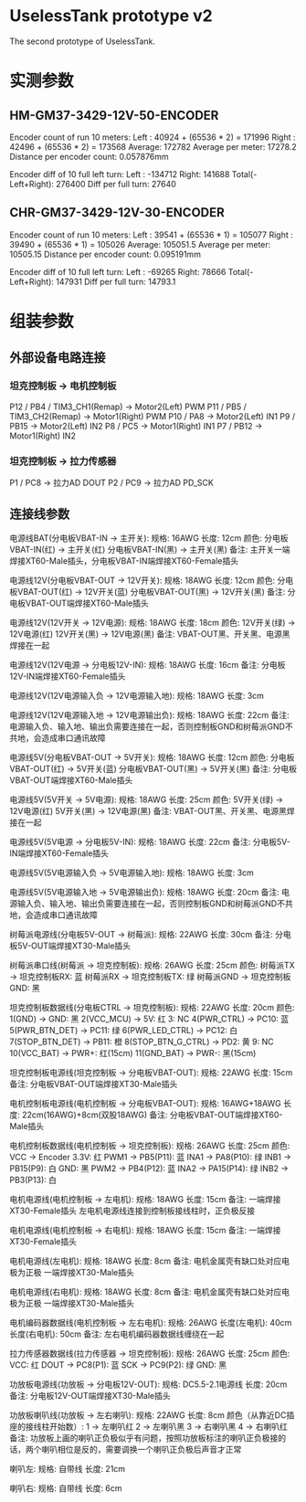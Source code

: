 # UselessTank prototype v2
The second prototype of UselessTank.

# 实测参数

## HM-GM37-3429-12V-50-ENCODER
Encoder count of run 10 meters:
Left   : 40924 + (65536 * 2) = 171996
Right  : 42496 + (65536 * 2) = 173568
Average: 172782
Average per meter: 17278.2
Distance per encoder count: 0.057876mm

Encoder diff of 10 full left turn:
Left : -134712
Right: 141688
Total(-Left+Right): 276400
Diff per full turn: 27640

## CHR-GM37-3429-12V-30-ENCODER
Encoder count of run 10 meters:
Left   : 39541 + (65536 * 1) = 105077
Right  : 39490 + (65536 * 1) = 105026
Average: 105051.5
Average per meter: 10505.15
Distance per encoder count: 0.095191mm

Encoder diff of 10 full left turn:
Left : -69265
Right: 78666
Total(-Left+Right): 147931
Diff per full turn: 14793.1

# 组装参数

## 外部设备电路连接

### 坦克控制板 -> 电机控制板
P12 / PB4  / TIM3_CH1(Remap) -> Motor2(Left) PWM
P11 / PB5  / TIM3_CH2(Remap) -> Motor1(Right) PWM
P10 / PA8                    -> Motor2(Left) IN1
P9  / PB15                   -> Motor2(Left) IN2
P8  / PC5                    -> Motor1(Right) IN1
P7  / PB12                   -> Motor1(Right) IN2

### 坦克控制板 -> 拉力传感器
P1 / PC8 -> 拉力AD DOUT
P2 / PC9 -> 拉力AD PD_SCK

## 连接线参数

电源线BAT(分电板VBAT-IN -> 主开关):
规格: 16AWG
长度: 12cm
颜色:
    分电板VBAT-IN(红) -> 主开关(红)
    分电板VBAT-IN(黑) -> 主开关(黑)
备注: 主开关一端焊接XT60-Male插头，分电板VBAT-IN端焊接XT60-Female插头

电源线12V(分电板VBAT-OUT -> 12V开关):
规格: 18AWG
长度: 12cm
颜色:
    分电板VBAT-OUT(红) -> 12V开关(蓝)
    分电板VBAT-OUT(黑) -> 12V开关(黑)
备注: 分电板VBAT-OUT端焊接XT60-Male插头

电源线12V(12V开关 -> 12V电源):
规格: 18AWG
长度: 18cm
颜色:
    12V开关(绿) -> 12V电源(红)
    12V开关(黑) -> 12V电源(黑)
备注: VBAT-OUT黑、开关黑、电源黑焊接在一起

电源线12V(12V电源 -> 分电板12V-IN):
规格: 18AWG
长度: 16cm
备注: 分电板12V-IN端焊接XT60-Female插头

电源线12V(12V电源输入负 -> 12V电源输入地):
规格: 18AWG
长度: 3cm

电源线12V(12V电源输入地 -> 12V电源输出负):
规格: 18AWG
长度: 22cm
备注: 电源输入负、输入地、输出负需要连接在一起，否则控制板GND和树莓派GND不共地，会造成串口通讯故障

电源线5V(分电板VBAT-OUT -> 5V开关):
规格: 18AWG
长度: 12cm
颜色:
    分电板VBAT-OUT(红) -> 5V开关(蓝)
    分电板VBAT-OUT(黑) -> 5V开关(黑)
备注: 分电板VBAT-OUT端焊接XT60-Male插头

电源线5V(5V开关 -> 5V电源):
规格: 18AWG
长度: 25cm
颜色:
    5V开关(绿) -> 12V电源(红)
    5V开关(黑) -> 12V电源(黑)
备注: VBAT-OUT黑、开关黑、电源黑焊接在一起

电源线5V(5V电源 -> 分电板5V-IN):
规格: 18AWG
长度: 22cm
备注: 分电板5V-IN端焊接XT60-Female插头

电源线5V(5V电源输入负 -> 5V电源输入地):
规格: 18AWG
长度: 3cm

电源线5V(5V电源输入地 -> 5V电源输出负):
规格: 18AWG
长度: 20cm
备注: 电源输入负、输入地、输出负需要连接在一起，否则控制板GND和树莓派GND不共地，会造成串口通讯故障

树莓派电源线(分电板5V-OUT -> 树莓派):
规格: 22AWG
长度: 30cm
备注: 分电板5V-OUT端焊接XT30-Male插头

树莓派串口线(树莓派 -> 坦克控制板):
规格: 26AWG
长度: 25cm
颜色:
    树莓派TX -> 坦克控制板RX: 蓝
    树莓派RX -> 坦克控制板TX: 绿
	树莓派GND -> 坦克控制板GND: 黑

坦克控制板数据线(分电板CTRL -> 坦克控制板):
规格: 22AWG
长度: 20cm
颜色:
    1(GND) -> GND: 黑
    2(VCC_MCU) -> 5V: 红
    3: NC
    4(PWR_CTRL) -> PC10: 蓝
    5(PWR_BTN_DET) -> PC11: 绿
    6(PWR_LED_CTRL) -> PC12: 白
    7(STOP_BTN_DET) -> PB11: 橙
    8(STOP_BTN_G_CTRL) -> PD2: 黄
    9: NC
    10(VCC_BAT) -> PWR+: 红(15cm)
    11(GND_BAT) -> PWR-: 黑(15cm)

坦克控制板电源线(坦克控制板 -> 分电板VBAT-OUT):
规格: 22AWG
长度: 15cm
备注: 分电板VBAT-OUT端焊接XT30-Male插头

电机控制板电源线(电机控制板 -> 分电板VBAT-OUT):
规格: 16AWG+18AWG
长度: 22cm(16AWG)+8cm(双股18AWG)
备注: 分电板VBAT-OUT端焊接XT60-Male插头

电机控制板数据线(电机控制板 -> 坦克控制板):
规格: 26AWG
长度: 25cm
颜色:
    VCC -> Encoder 3.3V: 红
    PWM1 -> PB5(P11): 蓝
    INA1 -> PA8(P10): 绿
    INB1 -> PB15(P9): 白
    GND: 黑
    PWM2 -> PB4(P12): 蓝
    INA2 -> PA15(P14): 绿
    INB2 -> PB3(P13): 白

电机电源线(电机控制板 -> 左电机):
规格: 18AWG
长度: 15cm
备注:
    一端焊接XT30-Female插头
    左电机电源线连接到控制板接线柱时，正负极反接

电机电源线(电机控制板 -> 右电机):
规格: 18AWG
长度: 15cm
备注: 一端焊接XT30-Female插头

电机电源线(左电机):
规格: 18AWG
长度: 8cm
备注:
    电机金属壳有缺口处对应电极为正极
    一端焊接XT30-Male插头

电机电源线(右电机):
规格: 18AWG
长度: 8cm
备注:
    电机金属壳有缺口处对应电极为正极
    一端焊接XT30-Male插头

电机编码器数据线(电机控制板 -> 左右电机):
规格: 26AWG
长度(左电机): 40cm
长度(右电机): 50cm
备注: 左右电机编码器数据线缠绕在一起

拉力传感器数据线(拉力传感器 -> 坦克控制板):
规格: 26AWG
长度: 25cm
颜色:
    VCC: 红
    DOUT -> PC8(P1): 蓝
    SCK -> PC9(P2): 绿
    GND: 黑

功放板电源线(功放板 -> 分电板12V-OUT):
规格: DC5.5-2.1电源线
长度: 20cm
备注: 分电板12V-OUT端焊接XT30-Male插头

功放板喇叭线(功放板 -> 左右喇叭):
规格: 22AWG
长度: 8cm
颜色（从靠近DC插座的接线柱开始数）:
    1 -> 左喇叭红
    2 -> 左喇叭黑
    3 -> 右喇叭黑
    4 -> 右喇叭红
备注: 功放板上画的喇叭正负极似乎有问题，按照功放板标注的喇叭正负极接的话，两个喇叭相位是反的，需要调换一个喇叭正负极后声音才正常

喇叭左:
规格: 自带线
长度: 21cm

喇叭右:
规格: 自带线
长度: 6cm
